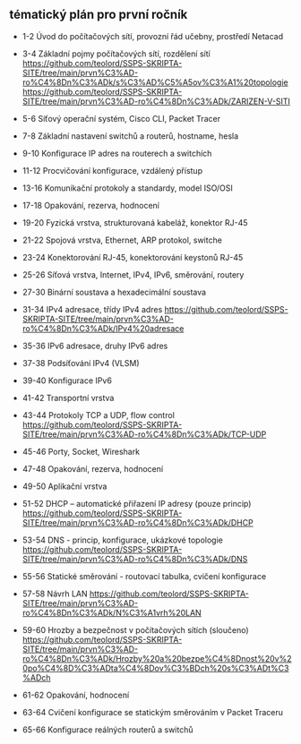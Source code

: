 ## tématický plán pro první ročník

- 1-2 Úvod do počítačových sítí, provozní řád učebny, prostředí Netacad

- 3-4 Základní pojmy počítačových sítí, rozdělení sítí https://github.com/teolord/SSPS-SKRIPTA-SITE/tree/main/prvn%C3%AD-ro%C4%8Dn%C3%ADk/s%C3%AD%C5%A5ov%C3%A1%20topologie https://github.com/teolord/SSPS-SKRIPTA-SITE/tree/main/prvn%C3%AD-ro%C4%8Dn%C3%ADk/ZARIZEN-V-SITI

- 5-6 Síťový operační systém, Cisco CLI, Packet Tracer

- 7-8 Základní nastavení switchů a routerů, hostname, hesla

- 9-10 Konfigurace IP adres na routerech a switchích

- 11-12 Procvičování konfigurace, vzdálený přístup

- 13-16 Komunikační protokoly a standardy, model ISO/OSI

- 17-18 Opakování, rezerva, hodnocení

- 19-20 Fyzická vrstva, strukturovaná kabeláž, konektor RJ-45

- 21-22 Spojová vrstva, Ethernet, ARP protokol, switche 

- 23-24 Konektorování RJ-45, konektorování keystonů RJ-45 

- 25-26 Síťová vrstva, Internet, IPv4, IPv6, směrování, routery 

- 27-30 Binární soustava a hexadecimální soustava 

- 31-34 IPv4 adresace, třídy IPv4 adres https://github.com/teolord/SSPS-SKRIPTA-SITE/tree/main/prvn%C3%AD-ro%C4%8Dn%C3%ADk/IPv4%20adresace

- 35-36 IPv6 adresace, druhy IPv6 adres 

- 37-38 Podsíťování IPv4 (VLSM) 

- 39-40 Konfigurace IPv6 

- 41-42 Transportní vrstva 

- 43-44 Protokoly TCP a UDP, flow control https://github.com/teolord/SSPS-SKRIPTA-SITE/tree/main/prvn%C3%AD-ro%C4%8Dn%C3%ADk/TCP-UDP

- 45-46 Porty, Socket, Wireshark 

- 47-48 Opakování, rezerva, hodnocení 

- 49-50 Aplikační vrstva 

- 51-52 DHCP – automatické přiřazení IP adresy (pouze princip) https://github.com/teolord/SSPS-SKRIPTA-SITE/tree/main/prvn%C3%AD-ro%C4%8Dn%C3%ADk/DHCP

- 53-54 DNS - princip, konfigurace, ukázkové topologie https://github.com/teolord/SSPS-SKRIPTA-SITE/tree/main/prvn%C3%AD-ro%C4%8Dn%C3%ADk/DNS

- 55-56 Statické směrování - routovací tabulka, cvičení konfigurace 

- 57-58 Návrh LAN https://github.com/teolord/SSPS-SKRIPTA-SITE/tree/main/prvn%C3%AD-ro%C4%8Dn%C3%ADk/N%C3%A1vrh%20LAN

- 59-60 Hrozby a bezpečnost v počítačových sítích (sloučeno) https://github.com/teolord/SSPS-SKRIPTA-SITE/tree/main/prvn%C3%AD-ro%C4%8Dn%C3%ADk/Hrozby%20a%20bezpe%C4%8Dnost%20v%20po%C4%8D%C3%ADta%C4%8Dov%C3%BDch%20s%C3%ADt%C3%ADch

- 61-62 Opakování, hodnocení 

- 63-64 Cvičení konfigurace se statickým směrováním v Packet Traceru 

- 65-66 Konfigurace reálných routerů a switchů
